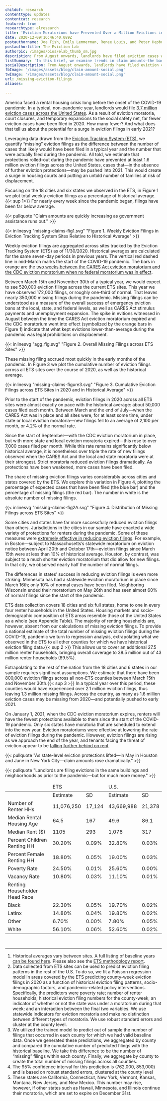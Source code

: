 ```yaml
---
childof: research
contenttype: updates
contentcat: research
featured: true
researchtype: elresearch
title: 'Eviction Moratoriums have Prevented Over a Million Evictions in the U.S. during the COVID-19 Pandemic'
date: 2020-12-09T16:46:40.089Z
postauthorname: Joe Fish, Emily Lemmerman, Renee Louis, and Peter Hepburn
postauthortitle: The Eviction Lab
authorpic: /images/bios/elab_thumb_sm.jpg
description: From August onwards, landlords have filed eviction cases with unusually large claim amounts.
listSummary: 'In this brief, we examine trends in claim amounts—the back rent, late fees, and damages that landlords claim when filing an eviction case—over the course of 2020 in a few key cities we are monitoring through the Eviction Tracking System.' 
socialDescription: From August onwards, landlords have filed eviction cases with unusually large claim amounts.
fbImage: '/images/assets/blog/claim-amount-social.png'
twImage: '/images/assets/blog/claim-amount-social.png'
url: /missing-eviction-filings
aliases:
  
---
```

America faced a rental housing crisis long before the onset of the COVID-19 pandemic. In a typical, non-pandemic year, landlords would file <a href="https://www.congress.gov/116/meeting/house/110362/witnesses/HHRG-116-BA00-Wstate-DesmondM-20200114.pdf" target="_blank">3.7 million eviction cases across the United States</a>. As a result of eviction moratoria, court closures, and temporary expansions to the social safety net, far fewer eviction cases have been filed in 2020. How many fewer? And what does that tell us about the potential for a surge in eviction filings in early 2021? 

Leveraging data drawn from the <a href="/eviction-tracking">Eviction Tracking System (ETS)</a>, we quantify “missing” eviction filings as the difference between the number of cases that likely would have been filed in a typical year and the number that were actually filed during the pandemic. All told, we estimate that protections rolled-out during the pandemic have prevented at least 1.6 million eviction filings across the United States, cases that—in the absence of further eviction protections—may be pushed into 2021. This would create a surge in housing courts and putting an untold number of families at risk of displacement. 

Focusing on the 18 cities and six states we observed in the ETS, in Figure 1 we plot total weekly eviction filings as a percentage of historical average.{{< sup 1>}} For nearly every week since the pandemic began, filings have been far below average. 


{{< pullquote "Claim amounts are quickly increasing as government assistance runs out." >}}


{{< inlinesvg "missing-claims-fig1.svg" "Figure 1. Weekly Eviction Filings in Eviction Tracking System Sites Relative to Historical Average" >}}
<div class="figcaption"><p>Weekly eviction filings are aggregated across sites tracked by the Eviction Tracking System (ETS) as of 11/30/2020. Historical averages are calculated for the same seven-day periods in previous years. The vertical red dashed line in mid-March marks the start of the COVID-19 pandemic. The bars in orange are the <a href="/shifts-in-eviction-filings-from-cares-act-to-cdc-order/">two weeks between the CARES Act eviction moratorium and the CDC eviction moratorium when no federal moratorium was in effect</a>. 
</p></div>

Between March 15th and November 30th of a typical year, we would expect to see 520,000 eviction filings across the current ETS sites. This year we have observed 172,000 filings, or roughly one-third of normal. That leaves nearly 350,000 missing filings during the pandemic. Missing filings can be understood as a measure of the overall success of emergency eviction bans at the local, state, and federal levels, as well as CARES Act stimulus payments and unemployment expansion. The spike in evitions witnessed in August between the time the CARES Act eviction moratorium expired and the CDC moratorium went into effect (symbolized by the orange bars in Figure 1) indicate that what kept evictions lower-than-average during the pandemic was legal prohibitions on displacement. 

{{< inlinesvg "agg_fig.svg" "Figure 2. Overall Missing Filings across ETS Sites" >}}

These missing filing accrued most quickly in the early months of the pandemic. In Figure 3 we plot the cumulative number of eviction filings across all ETS sites over the course of 2020, as well as the historical average. 

{{< inlinesvg "missing-claims-figure3.svg" "Figure 3. Cumulative Eviction Filings across ETS Sites in 2020 and in Historical Average" >}}

Prior to the start of the pandemic, eviction filings in 2020 across all ETS sites were almost exactly on pace with the historical average: about 50,000 cases filed each month. Between March and the end of July—when the CARES Act was in place and all sites were, for at least some time, under state or local eviction moratoria—new filings fell to an average of 2,100 per month, or 4.2% of the normal rate. 

Since the start of September—with the CDC eviction moratorium in place, but with more state and local eviction moratoria expired—this rose to over 7,000 cases filed per month. While this rate remains significantly below historical average, it is nonetheless over triple the rate of new filings observed when the CARES Act and the local and state moratoria were at their strongest. Strict moratoria reduced eviction filings dramatically. As protections have been weakened, more cases have been filed. 

The share of missing eviction filings varies considerably across cities and states covered by the ETS. We explore this variation in Figure 4, plotting the percentage of expected cases that have been filed (the blue bar) and the percentage of missing filings (the red bar). The number in white is the absolute number of missing filings. 

{{< inlinesvg "missing-claims-fig2A.svg" "Figure 4. Distribution of Missing Filings across ETS Sites" >}}

Some cities and states have far more successfully reduced eviction filings than others. Jurisdictions in the cities in our sample have enacted a wide variety of protections for renters during the pandemic. Some of these measures were <a href="https://evictionlab.org/moratoria-and-filings/">extremely effective in reducing eviction filings</a>. For example, in Boston—subject to Massachusetts’s statewide moratorium on eviction notice between April 20th and October 17th—eviction filings since March 15th were at less than 10% of historical average. Houston, by contrast, was subject to a much shorter eviction moratorium that did allow for new filings. In that city, we observed nearly half the number of normal filings. 

The differences in states’ success in reducing eviction filings is even more striking. Minnesota has had a statewide eviction moratorium in place since March 16th; only 10% of normal cases have been filed. Neighboring Wisconsin ended their moratorium on May 26th and has seen almost 60% of normal filings since the start of the pandemic. 

ETS data collection covers 18 cities and six full states, home to one in every four renter households in the United States. Housing markets and socio-demographic composition of ETS areas resemble those of the United States as a whole (see Appendix Table). The majority of renting households are, however, absent from our calculations of missing eviction filings. To provide a national estimate of the total number of missing eviction filings during the COVID-19, pandemic we turn to regression analysis, extrapolating what we observed in the ETS to all other counties for which we have historical eviction filing data.{{< sup 2 >}} This allows us to cover an additional 27.5 million renter households, bringing overall coverage to 38.5 million out of 43 million renter households (89.5%). 

Extrapolating to the rest of the nation from the 18 cities and 6 states in our sample requires significant assumptions. We estimate that there have been 800,000 eviction filings across all non-ETS counties between March 15th and November 30th.{{< sup 3 >}} In a typical year over this period, these counties would have experienced over 2.1 million eviction filings, thus leaving 1.3 million missing filings. Across the country, as many as 1.6 million eviction cases may be missing from 2020—and potentially pushed to early 2021. 

On January 1, 2021, when the CDC eviction moratorium expires, renters will have the fewest protections available to them since the start of the COVID-19 pandemic. Only six states have moratoria that are scheduled to extend into the new year.  Eviction moratoriums were effective at lowering the rate of eviction filings during the pandemic. However, eviction filings are rising as we approach the end of the year, and tenants facing the threat of eviction appear to be <a href="/rising-claim-amounts/">falling further behind on rent</a>. 


{{< pullquote "As state-level eviction protections lifted—in May in Houston and June in New York City—claim amounts rose dramatically." >}}





{{< pullquote "Landlords are filing evictions in the same buildings and neighborhoods as prior to the pandemic—but for much more money." >}}


<div dir="ltr">
<table class="data-table page-stats my-5" cellspacing="0" cellpadding="0">
<thead>
<tr>
<td></td>
<td dir="ltr" colspan="2">ETS</td>
<td dir="ltr" colspan="2">U.S.</td>
</tr>
</thead>
<tbody>

<tr>
<td></td>
<td dir="ltr">Estimate</td>
<td dir="ltr">SD</td>
<td dir="ltr">Estimate</td>
<td dir="ltr">SD</td>
</tr>
<tr>

<td dir="ltr">Number of Renter HHs</td>
<td dir="ltr">11,076,250</td>
<td dir="ltr">17,124</td>
<td dir="ltr">43,669,988</td>
<td dir="ltr">21,378</td>
</tr>
<tr>
<td dir="ltr">Median Rental Housing Age</td>
<td dir="ltr">64.5</td>
<td dir="ltr">167</td>
<td dir="ltr">49.6</td>
<td dir="ltr">86.1</td>
</tr>
<tr>
<td dir="ltr">Median Rent ($)</td>
<td dir="ltr">1105</td>
<td dir="ltr">293</td>
<td dir="ltr">1,076</td>
<td dir="ltr">317</td>
</tr>


<tr>
<td dir="ltr">Percent Children Renting HH</td>
<td dir="ltr">30.20%</td>
<td dir="ltr">0.09%</td>
<td dir="ltr">32.80%</td>
<td dir="ltr">0.03%</td>
</tr>
<tr>

<td dir="ltr">Percent Female Renting HH</td>
<td dir="ltr">18.80%</td>
<td dir="ltr">0.05%</td>
<td dir="ltr">19.00%</td>
<td dir="ltr">0.03%</td>
</tr>
<tr>

<td dir="ltr">Poverty Rate</td>
<td dir="ltr">24.50%</td>
<td dir="ltr">0.01%</td>
<td dir="ltr">25.60%</td>
<td dir="ltr">0.00%</td>
</tr>
<tr>

<td dir="ltr">Vacancy Rate</td>
<td dir="ltr">10.80%</td>
<td dir="ltr">0.03%</td>
<td dir="ltr">11.10%</td>
<td dir="ltr">0.01%</td>
</tr>
<tr>

<td dir="ltr">Renting Householder Head Race</td>
</tr>
<tr>

<td dir="ltr">Black</td>
<td dir="ltr">22.30%</td>
<td dir="ltr">0.05%</td>
<td dir="ltr">19.70%</td>
<td dir="ltr">0.02%</td>
</tr>
<tr>

<td dir="ltr">Latinx</td>
<td dir="ltr">14.80%</td>
<td dir="ltr">0.04%</td>
<td dir="ltr">19.80%</td>
<td dir="ltr">0.02%</td>
</tr>
<tr>

<td dir="ltr">Other</td>
<td dir="ltr">6.70%</td>
<td dir="ltr">0.00%</td>
<td dir="ltr">7.80%</td>
<td dir="ltr">0.05%</td>
</tr>
<tr>

<td dir="ltr">White</td>
<td dir="ltr">56.10%</td>
<td dir="ltr">0.06%</td>
<td dir="ltr">52.60%</td>
<td dir="ltr">0.02%</td>
</tr>
</tbody>
</table>
</div>





<br>
<hr />

<div class="footnotes">
<ol>
<li>Historical averages vary between sites. A full listing of baseline years <a href="/eviction-tracking/get-the-data/">can be found here</a>. Please also see the <a href="/eviction-tracking/methods/">ETS methodology report</a>.</li>

<li> Data collected from ETS sites can be used to predict eviction filing patterns in the rest of the U.S. To do so, we fit a Poisson regression model in areas covered by the ETS predicting county-week eviction filings in 2020 as a function of historical eviction filing patterns, socio-demographic factors, and pandemic-related policy interventions. Specifically, the predictors were poverty rate; number of renter households; historical eviction filing numbers for the county-week; an indicator of whether or not the state was under a moratorium during that week; and an interaction between the final two variables. We use statewide indicators for eviction moratoria and make no distinction between different types of moratoria. We use robust standard errors and cluster at the county level.</li> 

<li>We utilized the trained model to  predict out of sample the number of filings that occurred in each county for which we had valid baseline data. Once we generated these predictions, we aggregated by county and compared the cumulative number of predicted filings with the historical baseline. We take this difference to be the number of “missing” filings within each county. Finally, we aggregate by county to create the total number of missing filings across all counties. </li> 

<li> The 95% confidence interval for this prediction is (762,000, 853,000) and is based on robust standard errors, clustered at the county level</li>

<li> These states are California, Connecticut, New York, Vermont, Kansas, Montana, New Jersey, and New Mexico. This number may rise, however, if other states such as Hawaii, Minnesota, and Illinois continue their moratoria, which are set to expire on December 31st. </li>
</ol>
</div>